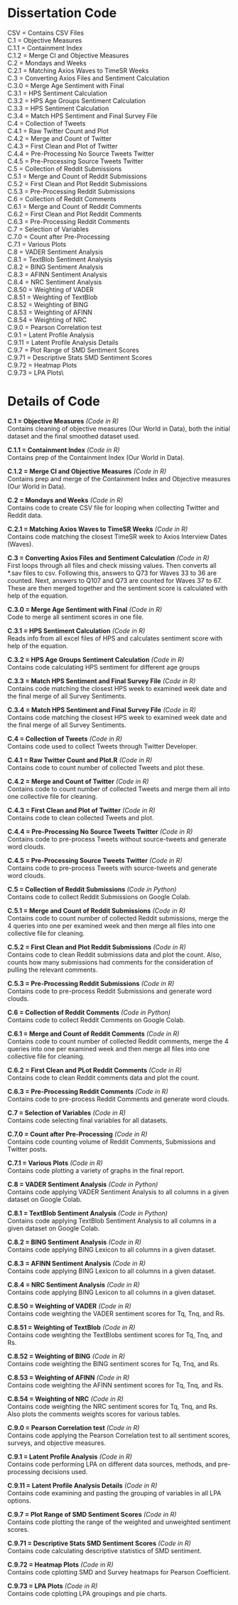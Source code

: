 # Dissertation Code

CSV = Contains CSV Files\
C.1 = Objective Measures \
C.1.1 = Containment Index \
C.1.2 = Merge CI and Objective Measures \
C.2 = Mondays and Weeks \
C.2.1 = Matching Axios Waves to TimeSR Weeks \
C.3 = Converting Axios Files and Sentiment Calculation \
C.3.0 = Merge Age Sentiment with Final \
C.3.1 = HPS Sentiment Calculation \
C.3.2 = HPS Age Groups Sentiment Calculation \
C.3.3 = HPS Sentiment Calculation \
C.3.4 = Match HPS Sentiment and Final Survey File \
C.4 = Collection of Tweets \
C.4.1 = Raw Twitter Count and Plot \
C.4.2 = Merge and Count of Twitter \
C.4.3 = First Clean and Plot of Twitter \
C.4.4 = Pre-Processing No Source Tweets Twitter \
C.4.5 = Pre-Processing Source Tweets Twitter  \
C.5 = Collection of Reddit Submissions \
C.5.1 = Merge and Count of Reddit Submissions \
C.5.2 = First Clean and Plot Reddit Submissions \
C.5.3 = Pre-Processing Reddit Submissions  \
C.6 = Collection of Reddit Comments \
C.6.1 = Merge and Count of Reddit Comments\
C.6.2 = First Clean and Plot Reddit Comments \
C.6.3 = Pre-Processing Reddit Comments \
C.7 = Selection of Variables \
C.7.0 = Count after Pre-Processing \
C.7.1 =  Various Plots \
C.8 = VADER Sentiment Analysis \
C.8.1 = TextBlob Sentiment Analysis \
C.8.2 = BING Sentiment Analysis \
C.8.3 = AFINN Sentiment Analysis \
C.8.4 = NRC Sentiment Analysis \
C.8.50 = Weighting of VADER \
C.8.51 = Weighting of TextBlob \
C.8.52 = Weighting of BING \
C.8.53 = Weighting of AFINN \
C.8.54 = Weighting of NRC \
C.9.0 = Pearson Correlation test \
C.9.1 = Latent Profile Analysis \
C.9.11 = Latent Profile Analysis Details\
C.9.7 = Plot Range of SMD Sentiment Scores\
C.9.71 = Descriptive Stats SMD Sentiment Scores\
C.9.72 = Heatmap Plots\
C.9.73 = LPA Plots\




# Details of Code
**C.1 = Objective Measures** <em>(Code in R)</em>\
Contains cleaning of objective measures (Our World in Data), both the initial dataset and the final smoothed dataset used.

**C.1.1 = Containment Index** <em>(Code in R)</em>\
Contains prep of the Containment Index (Our World in Data).

**C.1.2 = Merge CI and Objective Measures** <em>(Code in R)</em>\
Contains prep and merge of the Containment Index and Objective measures (Our World in Data).

**C.2 = Mondays and Weeks** <em>(Code in R)</em>\
Contains code to create CSV file for looping when collecting Twitter and Reddit data.

**C.2.1 = Matching Axios Waves to TimeSR Weeks** <em>(Code in R)</em>\
Contains code matching the closest TimeSR week to Axios Interview Dates (Waves).

**C.3 = Converting Axios Files and Sentiment Calculation** <em>(Code in R)</em>\
First loops through all files and check missing values. Then converts all *.sav files to csv. Following this, answers to Q73 for Waves 33 to 36 are counted. Next, answers to Q107 and Q73 are counted for Waves 37 to 67. These are then merged together and the sentiment score is calculated with help of the equation.

**C.3.0 = Merge Age Sentiment with Final** <em>(Code in R)</em>\
Code to merge all sentiment scores in one file.

**C.3.1 = HPS Sentiment Calculation** <em>(Code in R)</em>\
Reads info from all excel files of HPS and calculates sentiment score with help of the equation.

**C.3.2 = HPS Age Groups Sentiment Calculation** <em>(Code in R)</em>\
Contains code calculating HPS sentiment for different age groups

**C.3.3 = Match HPS Sentiment and Final Survey File** <em>(Code in R)</em>\
Contains code matching the closest HPS week to examined week date and the final merge of all Survey Sentiments.


**C.3.4 = Match HPS Sentiment and Final Survey File** <em>(Code in R)</em>\
Contains code matching the closest HPS week to examined week date and the final merge of all Survey Sentiments.


**C.4 = Collection of Tweets** <em>(Code in R)</em>\
Contains code used to collect Tweets through Twitter Developer.

**C.4.1 = Raw Twitter Count and Plot.R** <em>(Code in R)</em>\
Contains code to count number of collected Tweets and plot these.

**C.4.2 = Merge and Count of Twitter** <em>(Code in R)</em>\
Contains code to count number of collected Tweets and merge them all into one collective file for cleaning.

**C.4.3 = First Clean and Plot of Twitter** <em>(Code in R)</em>\
Contains code to clean collected Tweets and plot.

**C.4.4 = Pre-Processing No Source Tweets Twitter** <em>(Code in R)</em>\
Contains code to pre-process Tweets without source-tweets and generate word clouds.

**C.4.5 = Pre-Processing Source Tweets Twitter** <em>(Code in R)</em>\
Contains code to pre-process Tweets with source-tweets and generate word clouds.

**C.5 = Collection of Reddit Submissions** <em>(Code in Python)</em>\
Contains code to collect Reddit Submissions on Google Colab.

**C.5.1 = Merge and Count of Reddit Submissions** <em>(Code in R)</em>\
Contains code to count number of collected Reddit submissions, merge the 4 queries into one per examined week and then merge all files into one collective file for cleaning.

**C.5.2 = First Clean and Plot Reddit Submissions** <em>(Code in R)</em>\
Contains code to clean Reddit submissions data and plot the count. Also, counts how many submissions had comments for the consideration of pulling the relevant comments.

**C.5.3 = Pre-Processing Reddit Submissions** <em>(Code in R)</em>\
Contains code to pre-process Reddit Submissions and generate word clouds.

**C.6 = Collection of Reddit Comments** <em>(Code in Python)</em>\
Contains code to collect Reddit Comments on Google Colab.

**C.6.1 = Merge and Count of Reddit Comments** <em>(Code in R)</em>\
Contains code to count number of collected Reddit comments, merge the 4 queries into one per examined week and then merge all files into one collective file for cleaning.

**C.6.2 = First Clean and PLot Reddit Comments** <em>(Code in R)</em>\
Contains code to clean Reddit comments data and plot the count. 

**C.6.3 = Pre-Processing Reddit Comments** <em>(Code in R)</em>\
Contains code to pre-process Reddit Comments and generate word clouds.

**C.7 = Selection of Variables** <em>(Code in R)</em>\
Contains code selecting final variables for all datasets. 

**C.7.0 = Count after Pre-Processing** <em>(Code in R)</em>\
Contains code counting volume of Reddit Comments, Submissions and Twitter posts.


**C.7.1 = Various Plots** <em>(Code in R)</em>\
Contains code plotting a variety of graphs in the final report.

**C.8 = VADER Sentiment Analysis** <em>(Code in Python)</em>\
Contains code applying VADER Sentiment Analysis to all columns in a given dataset on Google Colab.

**C.8.1 = TextBlob Sentiment Analysis** <em>(Code in Python)</em>\
Contains code applying TextBlob Sentiment Analysis to all columns in a given dataset on Google Colab.

**C.8.2 = BING Sentiment Analysis** <em>(Code in R)</em>\
Contains code applying BING Lexicon to all columns in a given dataset.

**C.8.3 = AFINN Sentiment Analysis** <em>(Code in R)</em>\
Contains code applying BING Lexicon to all columns in a given dataset.

**C.8.4 = NRC Sentiment Analysis** <em>(Code in R)</em>\
Contains code applying BING Lexicon to all columns in a given dataset.

**C.8.50 = Weighting of VADER** <em>(Code in R)</em>\
Contains code weighting the VADER sentiment scores for Tq, Tnq, and Rs.

**C.8.51 = Weighting of TextBlob** <em>(Code in R)</em>\
Contains code weighting the TextBlobs sentiment scores for Tq, Tnq, and Rs.

**C.8.52 = Weighting of BING** <em>(Code in R)</em>\
Contains code weighting the BING sentiment scores for Tq, Tnq, and Rs.

**C.8.53 = Weighting of AFINN** <em>(Code in R)</em>\
Contains code weighting the AFINN sentiment scores for Tq, Tnq, and Rs.

**C.8.54 = Weighting of NRC** <em>(Code in R)</em>\
Contains code weighting the NRC sentiment scores for Tq, Tnq, and Rs. Also plots the comments weights scores for various tables.

**C.9.0 = Pearson Correlation test** <em>(Code in R)</em>\
Contains code applying the Pearson Correlation test to all sentiment scores, surveys, and objective measures.

**C.9.1 = Latent Profile Analysis** <em>(Code in R)</em>\
Contains code performing LPA on different data sources, methods, and pre-processing decisions used.

**C.9.11 = Latent Profile Analysis Details** <em>(Code in R)</em>\
Contains code examining and pasting the grouping of variables in all LPA options.

**C.9.7 = Plot Range of SMD Sentiment Scores** <em>(Code in R)</em>\
Contains code plotting the range of the weighted and unweighted sentiment scores.

**C.9.71 = Descriptive Stats SMD Sentiment Scores** <em>(Code in R)</em>\
Contains code calculating descriptive statistics of SMD sentiment.

**C.9.72 = Heatmap Plots** <em>(Code in R)</em>\
Contains code cplotting SMD and Survey heatmaps for Pearson Coefficient.

**C.9.73 = LPA Plots** <em>(Code in R)</em>\
Contains code cplotting LPA groupings and pie charts.


